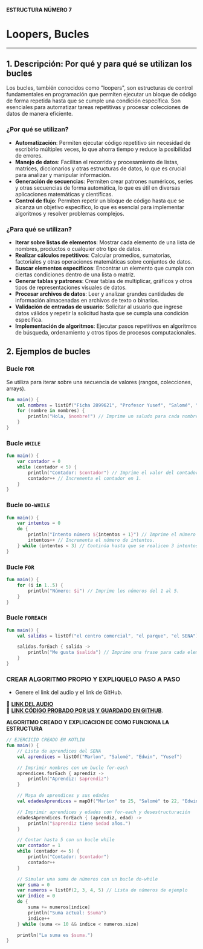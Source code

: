 #### ESTRUCTURA NÚMERO 7
# Loopers, Bucles

---

## 1. Descripción: Por qué y para qué se utilizan los bucles

Los bucles, también conocidos como "loopers", son estructuras de control fundamentales en programación que permiten ejecutar un bloque de código de forma repetida hasta que se cumple una condición específica. Son esenciales para automatizar tareas repetitivas y procesar colecciones de datos de manera eficiente.

### ¿Por qué se utilizan?

* **Automatización**: Permiten ejecutar código repetitivo sin necesidad de escribirlo múltiples veces, lo que ahorra tiempo y reduce la posibilidad de errores.
* **Manejo de datos**: Facilitan el recorrido y procesamiento de listas, matrices, diccionarios y otras estructuras de datos, lo que es crucial para analizar y manipular información.
* **Generación de secuencias**: Permiten crear patrones numéricos, series y otras secuencias de forma automática, lo que es útil en diversas aplicaciones matemáticas y científicas.
* **Control de flujo**: Permiten repetir un bloque de código hasta que se alcanza un objetivo específico, lo que es esencial para implementar algoritmos y resolver problemas complejos.

### ¿Para qué se utilizan?

* **Iterar sobre listas de elementos**: Mostrar cada elemento de una lista de nombres, productos o cualquier otro tipo de datos.
* **Realizar cálculos repetitivos**: Calcular promedios, sumatorias, factoriales y otras operaciones matemáticas sobre conjuntos de datos.
* **Buscar elementos específicos**: Encontrar un elemento que cumpla con ciertas condiciones dentro de una lista o matriz.
* **Generar tablas y patrones**: Crear tablas de multiplicar, gráficos y otros tipos de representaciones visuales de datos.
* **Procesar archivos de datos**: Leer y analizar grandes cantidades de información almacenadas en archivos de texto o binarios.
* **Validación de entradas de usuario**: Solicitar al usuario que ingrese datos válidos y repetir la solicitud hasta que se cumpla una condición específica.
* **Implementación de algoritmos**: Ejecutar pasos repetitivos en algoritmos de búsqueda, ordenamiento y otros tipos de procesos computacionales.

## 2. Ejemplos de bucles

### Bucle `FOR`

Se utiliza para iterar sobre una secuencia de valores (rangos, colecciones, arrays).

```kotlin
fun main() {
    val nombres = listOf("Ficha 2899621", "Profesor Yusef", "Salomé", "Edwin", "Marlon")
    for (nombre in nombres) {
        println("Hola, $nombre!") // Imprime un saludo para cada nombre en la lista.
    }
}
```
### Bucle `WHILE`
```kotlin
fun main() {
    var contador = 0
    while (contador < 5) {
        println("Contador: $contador") // Imprime el valor del contador en cada iteración.
        contador++ // Incrementa el contador en 1.
    }
}
```
### Bucle `DO-WHILE`
```kotlin
fun main() {
    var intentos = 0
    do {
        println("Intento número ${intentos + 1}") // Imprime el número de intento.
        intentos++ // Incrementa el número de intentos.
    } while (intentos < 3) // Continúa hasta que se realicen 3 intentos.
}
```
### Bucle `FOR`
```kotlin
fun main() {
    for (i in 1..5) {
        println("Número: $i") // Imprime los números del 1 al 5.
    }
}
```
### Bucle `FOREACH`
```kotlin
fun main() {
    val salidas = listOf("el centro comercial", "el parque", "el SENA")

    salidas.forEach { salida ->
        println("Me gusta $salida") // Imprime una frase para cada elemento de la lista.
    }
}
```
### CREAR ALGORITMO PROPIO Y EXPLIQUELO PASO A PASO 
- Genere el link del audio y el link de GitHub.  

🔗 **[LINK DEL AUDIO]()**  
🔗 **[LINK CÓDIGO PROBADO POR US Y GUARDADO EN GITHUB](https://github.com/marlonpalacios777/Kotlin-Fichas/blob/f8aa10d9293a7a1c464674d5f2bda1a400a98b3b/tarjeta-1/Variables%20Tipos%20de%20Datos.PNG)**.

**ALGORITMO CREADO Y EXPLICACION DE COMO FUNCIONA LA ESTRUCTURA**
```kotlin
// EJERCICIO CREADO EN KOTLIN
fun main() {
    // Lista de aprendices del SENA
    val aprendices = listOf("Marlon", "Salomé", "Edwin", "Yusef")

    // Imprimir nombres con un bucle for-each
    aprendices.forEach { aprendiz ->
        println("Aprendiz: $aprendiz")
    }

    // Mapa de aprendices y sus edades
    val edadesAprendices = mapOf("Marlon" to 25, "Salomé" to 22, "Edwin" to 28, "Yusef" to 30)

    // Imprimir aprendices y edades con for-each y desestructuración
    edadesAprendices.forEach { (aprendiz, edad) ->
        println("$aprendiz tiene $edad años.")
    }

    // Contar hasta 5 con un bucle while
    var contador = 1
    while (contador <= 5) {
        println("Contador: $contador")
        contador++
    }

    // Simular una suma de números con un bucle do-while
    var suma = 0
    var numeros = listOf(2, 3, 4, 5) // Lista de números de ejemplo
    var indice = 0
    do {
        suma += numeros[indice]
        println("Suma actual: $suma")
        indice++
    } while (suma <= 10 && indice < numeros.size)

    println("La suma es $suma.")
}

```
